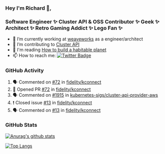 ### Hey I'm Richard 👋, 

<h3 align="left">Software Engineer ✨ Cluster API & OSS Contributor ✨ Geek ✨ Architect ✨ Retro Gaming Addict ✨ Lego Fan ✨</h3>

- 🔭 I’m currently working at [weaveworks](https://github.com/weaveworks) as a engineer/architect
- 👯 I’m contributing to [Cluster API](https://github.com/kubernetes-sigs/cluster-api-provider-aws/pulls?q=is%3Aissue+is%3Apr+author%3Arichardcase+)
- 💬 I'm reading [How to build a habitable planet](https://www.amazon.co.uk/How-Build-Habitable-Planet-Humankind/dp/0691140065)
- 📫 How to reach me: [![Twitter Badge](https://img.shields.io/badge/-@fruit_case-00acee?style=flat&logo=Twitter&logoColor=white)](https://twitter.com/intent/follow?screen_name=fruit_case "Follow on Twitter")

### GitHub Activity 

<!--START_SECTION:activity-->
1. 🗣 Commented on [#72](https://github.com//fidelity/kconnect/issues/72) in [fidelity/kconnect](https://github.com//fidelity/kconnect)
2. 💪 Opened PR [#72](https://github.com//fidelity/kconnect/pull/72) in [fidelity/kconnect](https://github.com//fidelity/kconnect)
3. 🗣 Commented on [#1915](https://github.com//kubernetes-sigs/cluster-api-provider-aws/issues/1915) in [kubernetes-sigs/cluster-api-provider-aws](https://github.com//kubernetes-sigs/cluster-api-provider-aws)
4. ❗️ Closed issue [#13](https://github.com//fidelity/kconnect/issues/13) in [fidelity/kconnect](https://github.com//fidelity/kconnect)
5. 🗣 Commented on [#13](https://github.com//fidelity/kconnect/issues/13) in [fidelity/kconnect](https://github.com//fidelity/kconnect)
<!--END_SECTION:activity-->

### GitHub Stats

[![Anurag's github stats](https://github-readme-stats.vercel.app/api?username=richardcase&count_private=true&show_icons=true)](https://github.com/anuraghazra/github-readme-stats)

[![Top Langs](https://github-readme-stats.vercel.app/api/top-langs/?username=richardcase&hide=html&layout=compact)](https://github.com/anuraghazra/github-readme-stats)
